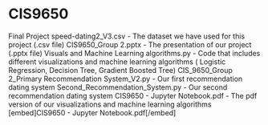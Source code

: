 # CIS9650
Final Project
speed-dating2_V3.csv - The dataset we have used for this project (.csv file)
CIS9650_Group 2.pptx - The presentation of our project (.pptx file)
Visuals and Machine Learning algorithms.py - Code that includes different visualizations and machine learning algorithms ( Logistic Regression, Decision Tree, Gradient Boosted Tree)
CIS_9650_Group 2_Primary Recommendation System_V2.py - Our first recommendation dating system 
Second_Recommendation_System.py - Our second recommendation dating system
CIS9650 - Jupyter Notebook.pdf - The pdf version of our visualizations and machine learning algorithms 
[embed]CIS9650 - Jupyter Notebook.pdf[/embed]
